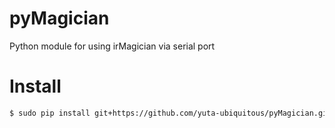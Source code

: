 # pyMagician
Python module for using irMagician via serial port

# Install
```sh
$ sudo pip install git+https://github.com/yuta-ubiquitous/pyMagician.git
```